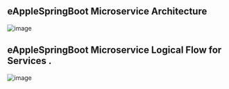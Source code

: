
## eAppleSpringBoot Microservice Architecture 

![image](https://github.com/abhishekpandaOfficial/eAppleSpringBoot/assets/64636317/93953df7-a621-4625-b681-3a05e1fd44dd)

##  eAppleSpringBoot Microservice Logical Flow for Services . 

![image](https://github.com/abhishekpandaOfficial/eAppleSpringBoot/assets/64636317/111a9b5f-8fd0-426e-9330-7543566b50d1)

